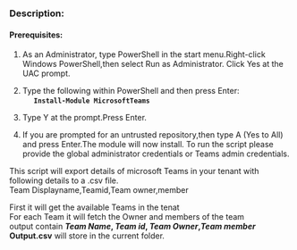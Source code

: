 ### Description:

#### Prerequisites:

1. As an Administrator, type PowerShell in the start menu.Right-click Windows PowerShell,then select Run as Administrator.
Click Yes at the UAC prompt.

2. Type the following within PowerShell and then press Enter:\
&nbsp;&nbsp;&nbsp;&nbsp;&nbsp;**`Install-Module MicrosoftTeams`**
    
3. Type Y at the prompt.Press Enter.

4. If you are prompted for an untrusted repository,then type A (Yes to All) and press Enter.The module will now install. 
To run the script please provide the global administrator credentials or Teams admin credentials.

This script will export details of microsoft Teams in your tenant with following details to a .csv file.\
Team Displayname,Teamid,Team owner,member

First it will get the available Teams in the tenat\
For each Team it will fetch the Owner and members of the team\
output contain **_Team Name_, _Team id_, _Team Owner_,_Team member_**\
**Output.csv** will store in the current folder.
